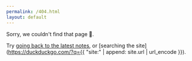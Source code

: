 ```yaml
---
permalink: /404.html
layout: default
---
```


Sorry, we couldn't find that page 🤷.

Try [going back to the latest notes](/), or [searching the site](https://duckduckgo.com/?q={{ "site:" | append: site.url | url_encode }}).
